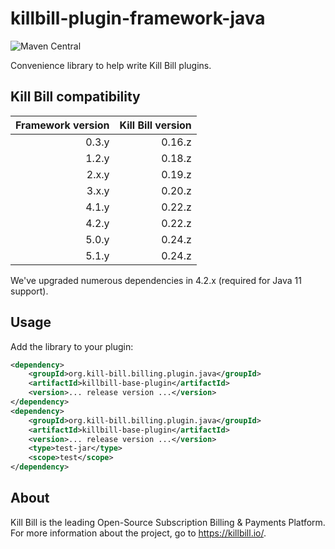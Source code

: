 # killbill-plugin-framework-java
![Maven Central](https://img.shields.io/maven-central/v/org.kill-bill.billing.plugin.java/killbill-base-plugin?color=blue&label=Maven%20Central)

Convenience library to help write Kill Bill plugins.

## Kill Bill compatibility

| Framework version | Kill Bill version |
| ----------------: | ----------------: |
| 0.3.y             | 0.16.z            |
| 1.2.y             | 0.18.z            |
| 2.x.y             | 0.19.z            |
| 3.x.y             | 0.20.z            |
| 4.1.y             | 0.22.z            |
| 4.2.y             | 0.22.z            |
| 5.0.y             | 0.24.z            |
| 5.1.y             | 0.24.z            |

We've upgraded numerous dependencies in 4.2.x (required for Java 11 support).

## Usage

Add the library to your plugin:

```xml
<dependency>
    <groupId>org.kill-bill.billing.plugin.java</groupId>
    <artifactId>killbill-base-plugin</artifactId>
    <version>... release version ...</version>
</dependency>
<dependency>
    <groupId>org.kill-bill.billing.plugin.java</groupId>
    <artifactId>killbill-base-plugin</artifactId>
    <version>... release version ...</version>
    <type>test-jar</type>
    <scope>test</scope>
</dependency>
```

## About

Kill Bill is the leading Open-Source Subscription Billing & Payments Platform. For more information about the project, go to https://killbill.io/.
